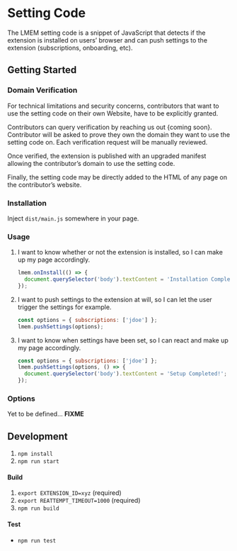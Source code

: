 # Setting Code

The LMEM setting code is a snippet of JavaScript that detects if the extension is installed on users’ browser 
and can push settings to the extension (subscriptions, onboarding, etc).


## Getting Started

### Domain Verification

For technical limitations and security concerns, contributors that want to use the setting code on
their own Website, have to be explicitly granted.

Contributors can query verification by reaching us out {coming soon}. Contributor will be asked
to prove they own the domain they want to use the setting code on. Each verification request
will be manually reviewed.

Once verified, the extension is published with an upgraded manifest allowing the contributor’s domain
to use the setting code.

Finally, the setting code may be directly added to the HTML of any page on the contributor’s website.

### Installation

Inject `dist/main.js` somewhere in your page.

### Usage

1. I want to know whether or not the extension is installed, so I can make up my page accordingly.

    ```javascript
    lmem.onInstall(() => {
      document.querySelector('body').textContent = 'Installation Completed!';
    });
    ```

2. I want to push settings to the extension at will, so I can let the user trigger the settings for example.

    ```javascript
    const options = { subscriptions: ['jdoe'] };
    lmem.pushSettings(options);
    ```

3. I want to know when settings have been set, so I can react and make up my page accordingly.

    ```javascript
    const options = { subscriptions: ['jdoe'] };
    lmem.pushSettings(options, () => {
      document.querySelector('body').textContent = 'Setup Completed!';
    });
    ```


### Options

Yet to be defined... **FIXME**

## Development

1. `npm install`
2. `npm run start`

#### Build

1. `export EXTENSION_ID=xyz` (required)
2. `export REATTEMPT_TIMEOUT=1000` (required)
3. `npm run build`

#### Test

- `npm run test`
